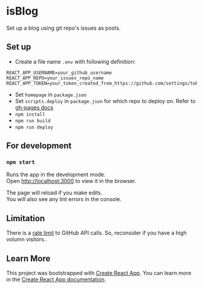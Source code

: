 # isBlog

Set up a blog using git repo's issues as posts.

## Set up

- Create a file name `.env` with following definition:
```
REACT_APP_USERNAME=your_github_username
REACT_APP_REPO=your_issues_repo_name
REACT_APP_TOKEN=your_token_created_from_https://github.com/settings/tokens
```
- Set `homepage` in `package.json`
- Set `scripts.deploy` in `package.json` for which repo to deploy on. Refer to [gh-pages docs](https://www.npmjs.com/package/gh-pages)
- `npm install`
- `npm run build`
- `npm run deploy`

## For development

### `npm start`

Runs the app in the development mode.<br>
Open [http://localhost:3000](http://localhost:3000) to view it in the browser.

The page will reload if you make edits.<br>
You will also see any lint errors in the console.

## Limitation

There is a [rate limit](https://developer.github.com/v4/guides/resource-limitations/) to GitHub API calls. So, reconsider if you have a high volumn visitors..

## Learn More

This project was bootstrapped with [Create React App](https://github.com/facebook/create-react-app).
You can learn more in the [Create React App documentation](https://facebook.github.io/create-react-app/docs/getting-started).

